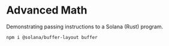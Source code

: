 # Advanced Math

Demonstrating passing instructions to a Solana (Rust) program.

```shell
npm i @solana/buffer-layout buffer
```